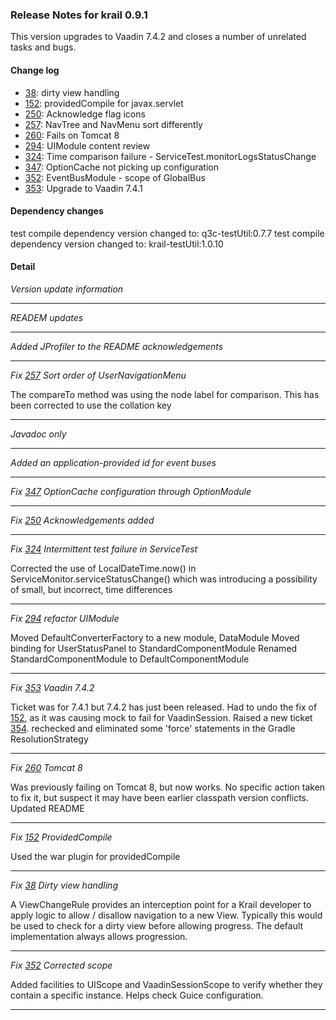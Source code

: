 ### Release Notes for krail 0.9.1

This version upgrades to Vaadin 7.4.2 and closes a number of unrelated tasks and bugs.

#### Change log

-   [38](https://github.com/davidsowerby/krail/issues/38): dirty view handling
-   [152](https://github.com/davidsowerby/krail/issues/152): providedCompile for javax.servlet
-   [250](https://github.com/davidsowerby/krail/issues/250): Acknowledge flag icons
-   [257](https://github.com/davidsowerby/krail/issues/257): NavTree and NavMenu sort differently
-   [260](https://github.com/davidsowerby/krail/issues/260): Fails on Tomcat 8
-   [294](https://github.com/davidsowerby/krail/issues/294): UIModule content review
-   [324](https://github.com/davidsowerby/krail/issues/324): Time comparison failure - ServiceTest.monitorLogsStatusChange
-   [347](https://github.com/davidsowerby/krail/issues/347): OptionCache not picking up configuration
-   [352](https://github.com/davidsowerby/krail/issues/352): EventBusModule - scope of GlobalBus
-   [353](https://github.com/davidsowerby/krail/issues/353): Upgrade to Vaadin 7.4.1


#### Dependency changes

   test compile dependency version changed to: q3c-testUtil:0.7.7
   test compile dependency version changed to: krail-testUtil:1.0.10

#### Detail

*Version update information*


---
*READEM updates*


---
*Added JProfiler to the README acknowledgements*


---
*Fix [257](https://github.com/davidsowerby/krail/issues/257) Sort order of UserNavigationMenu*

The compareTo method was using the node label for comparison.  This has been corrected to use the collation key


---
*Javadoc only*


---
*Added an application-provided id for event buses*


---
*Fix [347](https://github.com/davidsowerby/krail/issues/347) OptionCache configuration through OptionModule*


---
*Fix [250](https://github.com/davidsowerby/krail/issues/250) Acknowledgements added*


---
*Fix [324](https://github.com/davidsowerby/krail/issues/324) Intermittent test failure in ServiceTest*

Corrected the use of LocalDateTime.now() in ServiceMonitor.serviceStatusChange() which was introducing a possibility of small, but incorrect, time differences


---
*Fix [294](https://github.com/davidsowerby/krail/issues/294) refactor UIModule*

Moved DefaultConverterFactory to a new module, DataModule
Moved binding for UserStatusPanel to StandardComponentModule
Renamed StandardComponentModule to DefaultComponentModule


---
*Fix [353](https://github.com/davidsowerby/krail/issues/353) Vaadin 7.4.2*

Ticket was for 7.4.1 but 7.4.2 has just been released.  Had to undo the fix of [152](https://github.com/davidsowerby/krail/issues/152), as it was causing mock to fail for VaadinSession.  Raised a new ticket [354](https://github.com/davidsowerby/krail/issues/354).
rechecked and eliminated some 'force' statements in the Gradle ResolutionStrategy


---
*Fix [260](https://github.com/davidsowerby/krail/issues/260) Tomcat 8*

Was previously failing on Tomcat 8, but now works.  No specific action taken to fix it, but suspect it may have been earlier classpath version conflicts.  Updated README


---
*Fix [152](https://github.com/davidsowerby/krail/issues/152) ProvidedCompile*

Used the war plugin for providedCompile


---
*Fix [38](https://github.com/davidsowerby/krail/issues/38) Dirty view handling*

A ViewChangeRule provides an interception point for a Krail developer to apply logic to allow / disallow navigation to a new View.  Typically this would be used to check for a dirty view before allowing progress.  The default implementation always allows progression.


---
*Fix [352](https://github.com/davidsowerby/krail/issues/352) Corrected scope*

Added facilities to UIScope and VaadinSessionScope to verify whether they contain a specific instance.  Helps check Guice configuration.


---
